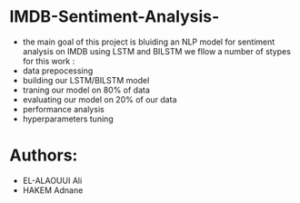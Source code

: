 # IMDB-Sentiment-Analysis-
* the main goal of this project is bluiding an NLP model for sentiment analysis on IMDB using LSTM and BILSTM 
we fllow a number of stypes for this work :
* data prepocessing
* building our LSTM/BILSTM model
* traning our model on 80% of  data
 * evaluating our model on 20% of our data
* performance analysis
* hyperparameters tuning

# Authors:
* EL-ALAOUUI Ali 
* HAKEM Adnane
